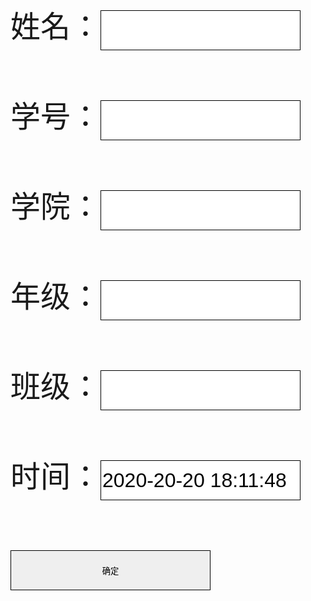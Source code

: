 <!DOCTYPE html>
<html lang="en">
<head>
    <meta charset="en">
    <title>学生进出校报备结果页</title>
    <script src="jquery.js"></script>
</head>
<style>
    .input {
        padding: 1.7rem 0rem;
        font-size: 2.5rem;
        border-bottom: grey solid 0.03rem;
    }

    .right {
        float: right;
        color: #A1A1A1;
    }

    .pic {
        width: 40rem;
        height: 40rem;
        background-color: #1D8FFF;
        margin: 10rem auto 0;
    }

    .time {
        font-size: 4rem;
        font-weight: bold;
        margin: 3rem auto 0;
        text-align: center;
    }

    .picTitle {
        text-align: center;
        font-size: 7rem;
        color: white;
        line-height: 1.7;
        display: inline-block;
        margin: 0 auto;
        width: 100%;
        position: relative;
        top: 8rem;
    }

    input, button {
        width: 20rem;
        height: 4rem;
        margin: 5rem auto 0;
        border: 1px solid;
    }

    input {
        font-size: 2rem;
    }

    .hidden {
        display: none;
    }
</style>
<body>
<div style="font-size: 3rem;" id="form">
    姓名：<input id="xm"/><br/>
    学号：<input id="xh"/><br/>
    学院：<input id="xy"/><br/>
    年级：<input id="nj"/><br/>
    班级：<input id="bj"/><br/>
    时间：<input value="2020-20-20 18:11:48" id="sj"/><br/>
    <button id="ok">确定</button>
</div>
<div id="div" class="hidden" style="padding: 0rem 3rem;">
    <div class="input">姓名
        <font id="lxm" class="right"></font>
    </div>
    <div class="input">学号
        <font id="lxh" class="right"></font>
    </div>
    <div class="input">学院
        <font id="lxy" class="right"></font>
    </div>
    <div class="input">年级
        <font id="lnj" class="right"></font>
    </div>
    <div class="input">班级
        <font id="lbj" class="right"></font>
    </div>

    <div class="pic">
        <font class="picTitle">出校<br/>已报备</font>
    </div>
    <div class="time"></div>
</div>
<script>
  $("#ok").click(function () {
    $("#form").addClass('hidden')
    $("#div").removeClass('hidden')
    $("#lxm").html($('#xm').val())
    $("#lxh").html($('#xh').val())
    $("#lxy").html($('#xy').val())
    $("#lnj").html($('#nj').val())
    $("#lbj").html($('#bj').val())
    $(".time").html($('#sj').val())
  })
</script>
</body>
</html>
